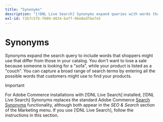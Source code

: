 ```yaml
---
title: "Synonyms"
description: "[!DNL Live Search] Synonyms expand queries with words that differ from those in your catalog."
exl-id: f2b7c5fb-f009-4834-baff-06e8ed7be7e5
---
```

# Synonyms

Synonyms expand the search query to include words that shoppers might use that differ from those in your catalog. You don't want to lose a sale because someone is looking for a "sofa", while your product is listed as a "couch". You can capture a broad range of search terms by entering all the possible words that customers might use to find your products.

>[!IMPORTANT]
>
>For Adobe Commerce installations with [!DNL Live Search] installed, [!DNL Live Search] Synonyms replaces the standard Adobe Commerce [Search Synonyms](https://docs.magento.com/user-guide/marketing/search-synonyms.html) functionality, although both appear in the *SEO & Search* section of the Marketing menu. If you use [!DNL Live Search], follow the instructions in this section.
